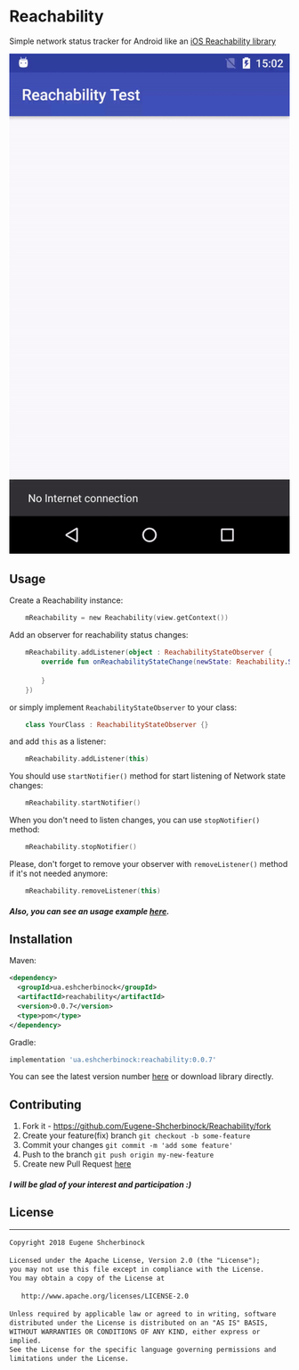 # Reachability

Simple network status tracker for Android like an [iOS Reachability library][4]

![ReachabilitySample](assets/sample.gif)

## Usage

Create a Reachability instance:

```kotlin
    mReachability = new Reachability(view.getContext())
```

Add an observer for reachability status changes:

```kotlin
    mReachability.addListener(object : ReachabilityStateObserver {
        override fun onReachabilityStateChange(newState: Reachability.State) {
                
        }
    })
```

or simply implement `ReachabilityStateObserver` to your class:

```kotlin
    class YourClass : ReachabilityStateObserver {}
```

and add `this` as a listener:

```kotlin
    mReachability.addListener(this)
```

You should use `startNotifier()` method for start listening of Network state changes:

```kotlin
    mReachability.startNotifier()
```

When you don't need to listen changes, you can use `stopNotifier()` method:

```kotlin
    mReachability.stopNotifier()
```

Please, don't forget to remove your observer with `removeListener()` method if it's not needed anymore:
```kotlin
    mReachability.removeListener(this)
```

##### Also, you can see an usage example [here][2].

## Installation

Maven:
```xml
<dependency>
  <groupId>ua.eshcherbinock</groupId>
  <artifactId>reachability</artifactId>
  <version>0.0.7</version>
  <type>pom</type>
</dependency>
```

Gradle:
```groovy
implementation 'ua.eshcherbinock:reachability:0.0.7'
```

You can see the latest version number [here][1] or download library directly.

## Contributing

1. Fork it - https://github.com/Eugene-Shcherbinock/Reachability/fork
2. Create your feature(fix) branch `git checkout -b some-feature`
3. Commit your changes `git commit -m 'add some feature'`
4. Push to the branch `git push origin my-new-feature`
5. Create new Pull Request [here][3]

##### I will be glad of your interest and participation :)

## License
-------

    Copyright 2018 Eugene Shcherbinock

    Licensed under the Apache License, Version 2.0 (the "License");
    you may not use this file except in compliance with the License.
    You may obtain a copy of the License at

       http://www.apache.org/licenses/LICENSE-2.0

    Unless required by applicable law or agreed to in writing, software
    distributed under the License is distributed on an "AS IS" BASIS,
    WITHOUT WARRANTIES OR CONDITIONS OF ANY KIND, either express or implied.
    See the License for the specific language governing permissions and
    limitations under the License.
    
   
[1]: https://bintray.com/eugene-shcherbinock/maven/Reachability
[2]: https://github.com/Eugene-Shcherbinock/Reachability/tree/master/app/src/main/java/ua/eshcherbinock/reachabilitytest
[3]: https://github.com/Eugene-Shcherbinock/Reachability/pulls
[4]: https://github.com/ashleymills/Reachability.swift
